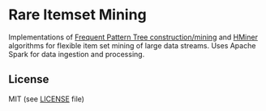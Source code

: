 # Rare Itemset Mining

Implementations of [Frequent Pattern Tree construction/mining](https://en.wikibooks.org/wiki/Data_Mining_Algorithms_In_R/Frequent_Pattern_Mining/The_FP-Growth_Algorithm) and [HMiner](http://link.springer.com/article/10.1007/s10618-009-0129-2) algorithms for flexible item set mining of large data streams. Uses Apache Spark for data ingestion and processing.

## License 
MIT (see [LICENSE](https://github.com/mleef/RareItemsetMining/blob/master/LICENSE) file)